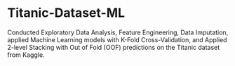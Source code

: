 # Titanic-Dataset-ML
Conducted Exploratory Data Analysis, Feature Engineering, Data Imputation, applied Machine Learning models with K-Fold Cross-Validation, and Applied 2-level Stacking with Out of Fold (OOF) predictions on the Titanic dataset from Kaggle.
